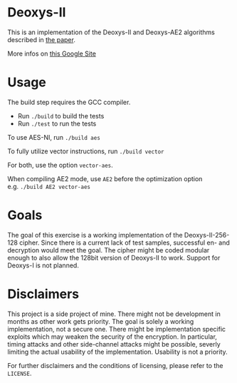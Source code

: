 # Deoxys-II

This is an implementation of the Deoxys-II and Deoxys-AE2 algorithms described in [the paper](https://thomaspeyrin.github.io/web/assets/docs/papers/Jean-etal-JoC2021.pdf).

More infos on [this Google Site](https://sites.google.com/view/deoxyscipher)

# Usage

The build step requires the GCC compiler.

- Run `./build` to build the tests
- Run `./test` to run the tests

To use AES-NI, run `./build aes`

To fully utilize vector instructions, run `./build vector`

For both, use the option `vector-aes`.

When compiling AE2 mode, use `AE2` before the optimization option \
e.g. `./build AE2 vector-aes`

# Goals

The goal of this exercise is a working implementation of the Deoxys-II-256-128 cipher. Since there is a current lack of test samples, successful en- and decryption would meet the goal.
The cipher might be coded modular enough to also allow the 128bit version of Deoxys-II to work.
Support for Deoxys-I is not planned.

# Disclaimers

This project is a side project of mine. There might not be development in months as other work gets priority.
The goal is solely a working implementation, not a secure one. There might be implementation specific exploits which may weaken the security of the encryption.
In particular, timing attacks and other side-channel attacks might be possible, severly limiting the actual usability of the implementation. Usability is not a priority.

For further disclaimers and the conditions of licensing, please refer to the `LICENSE`.
